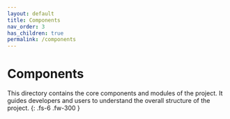 ```yaml
---
layout: default
title: Components
nav_order: 3
has_children: true
permalink: /components
---
```


# Components
This directory contains the core components and modules of the project. It guides developers and users to understand the overall structure of the project.
{: .fs-6 .fw-300 }
